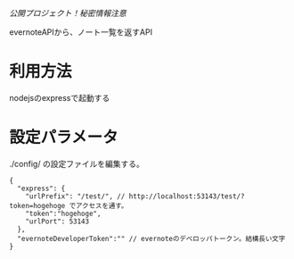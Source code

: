 *公開プロジェクト！秘密情報注意*

evernoteAPIから、ノート一覧を返すAPI

# 利用方法

nodejsのexpressで起動する

# 設定パラメータ

./config/ の設定ファイルを編集する。

```
{
  "express": {
    "urlPrefix": "/test/", // http://localhost:53143/test/?token=hogehoge でアクセスを通す。
    "token":"hogehoge",
    "urlPort": 53143
  },
  "evernoteDeveloperToken":"" // evernoteのデベロッパトークン。結構長い文字
}
```
